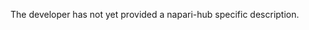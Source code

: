 <!-- This file is a placeholder for customizing description of your plugin
on the napari hub if you wish. The readme file will be used by default if
you wish not to do any customization for the napari hub listing.

If you need some help writing a good description, check out our
[guide](https://github.com/chanzuckerberg/napari-hub/wiki/Writing-the-Perfect-Description-for-your-Plugin)
-->

The developer has not yet provided a napari-hub specific description.

